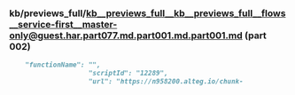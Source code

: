 ### kb/previews_full/kb__previews_full__kb__previews_full__flows__service-first__master-only@guest.har.part077.md.part001.md.part001.md (part 002)

```md
    "functionName": "",
                    "scriptId": "12289",
                    "url": "https://n958200.alteg.io/chunk-
```

```
